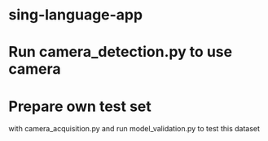 # sing-language-app

# Run camera_detection.py to use camera 

 # Prepare own test set
with camera_acquisition.py
and run model_validation.py to test this dataset 
